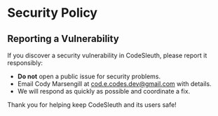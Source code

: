 # Security Policy

## Reporting a Vulnerability

If you discover a security vulnerability in CodeSleuth, please report it responsibly:

- **Do not** open a public issue for security problems.
- Email Cody Marsengill at cod.e.codes.dev@gmail.com with details.
- We will respond as quickly as possible and coordinate a fix.

Thank you for helping keep CodeSleuth and its users safe! 